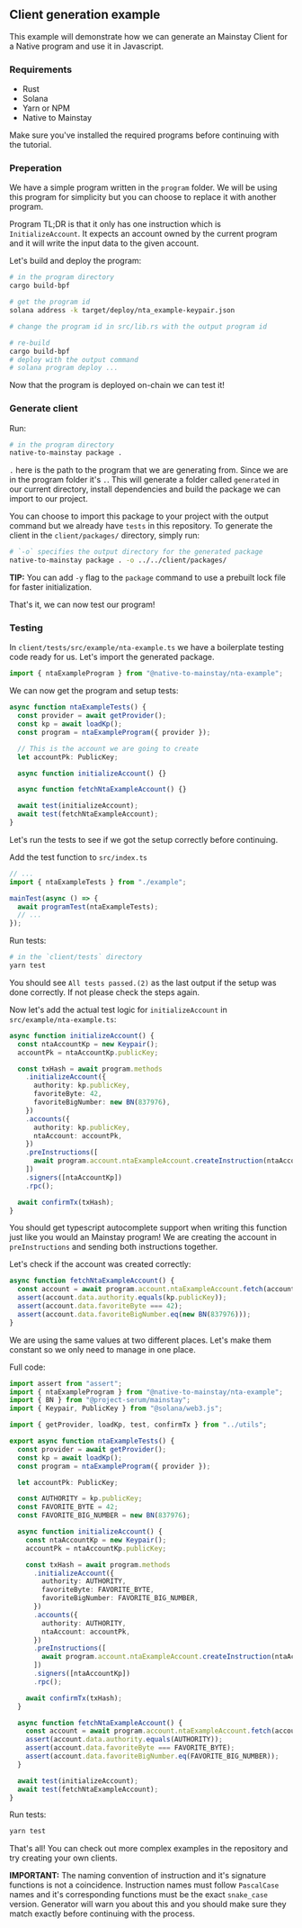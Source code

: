 ## Client generation example

This example will demonstrate how we can generate an Mainstay Client for a Native program and use it in Javascript.

### Requirements

- Rust
- Solana
- Yarn or NPM
- Native to Mainstay

Make sure you've installed the required programs before continuing with the tutorial.

### Preperation

We have a simple program written in the `program` folder. We will be using this program for simplicity but you can choose to replace it with another program.

Program TL;DR is that it only has one instruction which is `InitializeAccount`. It expects an account owned by the current program and it will write the input data to the given account.

Let's build and deploy the program:

```sh
# in the program directory
cargo build-bpf

# get the program id
solana address -k target/deploy/nta_example-keypair.json

# change the program id in src/lib.rs with the output program id

# re-build
cargo build-bpf
# deploy with the output command
# solana program deploy ...
```

Now that the program is deployed on-chain we can test it!

### Generate client

Run:

```sh
# in the program directory
native-to-mainstay package .
```

`.` here is the path to the program that we are generating from. Since we are in the program folder it's `.`. This will generate a folder called `generated` in our current directory, install dependencies and build the package we can import to our project.

You can choose to import this package to your project with the output command but we already have `tests` in this repository. To generate the client in the `client/packages/` directory, simply run:

```sh
# `-o` specifies the output directory for the generated package
native-to-mainstay package . -o ../../client/packages/
```

**TIP:** You can add `-y` flag to the `package` command to use a prebuilt lock file for faster initialization.

That's it, we can now test our program!

### Testing

In `client/tests/src/example/nta-example.ts` we have a boilerplate testing code ready for us. Let's import the generated package.

```ts
import { ntaExampleProgram } from "@native-to-mainstay/nta-example";
```

We can now get the program and setup tests:

```ts
async function ntaExampleTests() {
  const provider = await getProvider();
  const kp = await loadKp();
  const program = ntaExampleProgram({ provider });

  // This is the account we are going to create
  let accountPk: PublicKey;

  async function initializeAccount() {}

  async function fetchNtaExampleAccount() {}

  await test(initializeAccount);
  await test(fetchNtaExampleAccount);
}
```

Let's run the tests to see if we got the setup correctly before continuing.

Add the test function to `src/index.ts`

```ts
// ...
import { ntaExampleTests } from "./example";

mainTest(async () => {
  await programTest(ntaExampleTests);
  // ...
});
```

Run tests:

```sh
# in the `client/tests` directory
yarn test
```

You should see `All tests passed.(2)` as the last output if the setup was done correctly. If not please check the steps again.

Now let's add the actual test logic for `initializeAccount` in `src/example/nta-example.ts`:

```ts
async function initializeAccount() {
  const ntaAccountKp = new Keypair();
  accountPk = ntaAccountKp.publicKey;

  const txHash = await program.methods
    .initializeAccount({
      authority: kp.publicKey,
      favoriteByte: 42,
      favoriteBigNumber: new BN(837976),
    })
    .accounts({
      authority: kp.publicKey,
      ntaAccount: accountPk,
    })
    .preInstructions([
      await program.account.ntaExampleAccount.createInstruction(ntaAccountKp),
    ])
    .signers([ntaAccountKp])
    .rpc();

  await confirmTx(txHash);
}
```

You should get typescript autocomplete support when writing this function just like you would an Mainstay program! We are creating the account in `preInstructions` and sending both instructions together.

Let's check if the account was created correctly:

```ts
async function fetchNtaExampleAccount() {
  const account = await program.account.ntaExampleAccount.fetch(accountPk);
  assert(account.data.authority.equals(kp.publicKey));
  assert(account.data.favoriteByte === 42);
  assert(account.data.favoriteBigNumber.eq(new BN(837976)));
}
```

We are using the same values at two different places. Let's make them constant so we only need to manage in one place.

Full code:

```ts
import assert from "assert";
import { ntaExampleProgram } from "@native-to-mainstay/nta-example";
import { BN } from "@project-serum/mainstay";
import { Keypair, PublicKey } from "@solana/web3.js";

import { getProvider, loadKp, test, confirmTx } from "../utils";

export async function ntaExampleTests() {
  const provider = await getProvider();
  const kp = await loadKp();
  const program = ntaExampleProgram({ provider });

  let accountPk: PublicKey;

  const AUTHORITY = kp.publicKey;
  const FAVORITE_BYTE = 42;
  const FAVORITE_BIG_NUMBER = new BN(837976);

  async function initializeAccount() {
    const ntaAccountKp = new Keypair();
    accountPk = ntaAccountKp.publicKey;

    const txHash = await program.methods
      .initializeAccount({
        authority: AUTHORITY,
        favoriteByte: FAVORITE_BYTE,
        favoriteBigNumber: FAVORITE_BIG_NUMBER,
      })
      .accounts({
        authority: AUTHORITY,
        ntaAccount: accountPk,
      })
      .preInstructions([
        await program.account.ntaExampleAccount.createInstruction(ntaAccountKp),
      ])
      .signers([ntaAccountKp])
      .rpc();

    await confirmTx(txHash);
  }

  async function fetchNtaExampleAccount() {
    const account = await program.account.ntaExampleAccount.fetch(accountPk);
    assert(account.data.authority.equals(AUTHORITY));
    assert(account.data.favoriteByte === FAVORITE_BYTE);
    assert(account.data.favoriteBigNumber.eq(FAVORITE_BIG_NUMBER));
  }

  await test(initializeAccount);
  await test(fetchNtaExampleAccount);
}
```

Run tests:

```sh
yarn test
```

That's all! You can check out more complex examples in the repository and try creating your own clients.

**IMPORTANT:** The naming convention of instruction and it's signature functions is not a coincidence. Instruction names must follow `PascalCase` names and it's corresponding functions must be the exact `snake_case` version. Generator will warn you about this and you should make sure they match exactly before continuing with the process.
